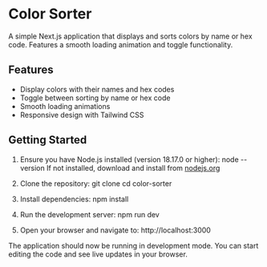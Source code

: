 # Color Sorter

A simple Next.js application that displays and sorts colors by name or hex code. Features a smooth loading animation and toggle functionality.

## Features

- Display colors with their names and hex codes
- Toggle between sorting by name or hex code
- Smooth loading animations
- Responsive design with Tailwind CSS

## Getting Started

1. Ensure you have Node.js installed (version 18.17.0 or higher):
   node --version
   If not installed, download and install from [nodejs.org](https://nodejs.org/)

2. Clone the repository:
   git clone <repository-url>
   cd color-sorter

3. Install dependencies:
   npm install

4. Run the development server:
   npm run dev

5. Open your browser and navigate to:
   http://localhost:3000

The application should now be running in development mode. You can start editing the code and see live updates in your browser.
